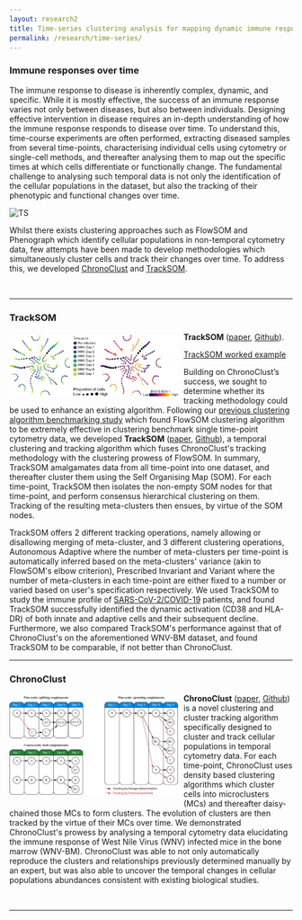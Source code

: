 ```yaml
---
layout: research2
title: Time-series clustering analysis for mapping dynamic immune responses
permalink: /research/time-series/
---
```


### Immune responses over time

The immune response to disease is inherently complex, dynamic, and specific.
While it is mostly effective, the success of an immune response varies not only between diseases, but also between individuals.
Designing effective intervention in disease requires an in-depth understanding of how the immune response responds to disease over time.
To understand this, time-course experiments are often performed, extracting diseased samples from several time-points, characterising individual cells using cytometry or single-cell methods, and thereafter analysing them to map out the specific times at which cells differentiate or functionally change.
The fundamental challenge to analysing such temporal data is not only the identification of the cellular populations in the dataset, but also the tracking of their phenotypic and functional changes over time.

![TS](https://wiki.centenary.org.au/download/attachments/150459925/image2020-10-7_18-19-39.png?version=1&modificationDate=1602094779678&api=v2)

Whilst there exists clustering approaches such as FlowSOM and Phenograph which identify cellular populations in non-temporal cytometry data, few attempts have been made to develop methodologies which simultaneously cluster cells and track their changes over time.
To address this, we developed [ChronoClust](https://www.sciencedirect.com/science/article/abs/pii/S0950705119300796) and [TrackSOM](https://github.com/ghar1821/TrackSOM).

<br />

---

### TrackSOM

<div class='row'>
    <div class="image">
        <a href="#">
            <img src="https://raw.githubusercontent.com/ImmuneDynamics/ImmuneDynamics.github.io/master/research/TrackSOM.png" alt="icon" width="300" align="left" style="padding-left: 0px; padding-right: 10px; padding-top: 5px; padding-bottom: 10px">
        </a>
    </div>
</div>


**TrackSOM** ([paper](https://www.biorxiv.org/content/10.1101/2021.06.08.447468v1), [Github](https://github.com/ghar1821/TrackSOM)).

[TrackSOM worked example](https://immunedynamics.github.io/research/time-series_workflow/TrackSOM-workflow.md)

Building on ChronoClust’s success, we sought to determine whether its tracking methodology could be used to enhance an existing algorithm.
Following our [previous clustering algorithm benchmarking study](https://academic.oup.com/bioinformatics/advance-article-abstract/doi/10.1093/bioinformatics/btab038/6122691) which found FlowSOM clustering algorithm to be extremely effective in clustering benchmark single time-point cytometry data, we developed **TrackSOM** ([paper](https://www.cell.com/cell-reports-medicine/fulltext/S2666-3791(21)00019-7), [Github](https://github.com/ghar1821/TrackSOM)), a temporal clustering and tracking algorithm which fuses ChronoClust's tracking methodology with the clustering prowess of FlowSOM.
In summary, TrackSOM amalgamates data from all time-point into one dataset, and thereafter cluster them using the Self Organising Map (SOM).
For each time-point, TrackSOM then isolates the non-empty SOM nodes for that time-point, and perform consensus hierarchical clustering on them.
Tracking of the resulting meta-clusters then ensues, by virtue of the SOM nodes.

<p> </p>

TrackSOM offers 2 different tracking operations, namely allowing or disallowing merging of meta-cluster, and 3 different clustering operations, Autonomous Adaptive where the number of meta-clusters per time-point is automatically inferred based on the meta-clusters' variance (akin to FlowSOM's elbow criterion), Prescribed Invariant and Variant where the number of meta-clusters in each time-point are either fixed to a number or varied based on user's specification respectively.
We used TrackSOM to study the immune profile of [SARS-CoV-2/COVID-19](https://immunedynamics.github.io/research/disease) patients, and found TrackSOM successfully identified the dynamic activation (CD38 and HLA-DR) of both innate and adaptive cells and their subsequent decline.
Furthermore, we also compared TrackSOM's performance against that of ChronoClust's on the aforementioned WNV-BM dataset, and found TrackSOM to be comparable, if not better than ChronoClust.

---

### ChronoClust

<div class='row'>
    <div class="image">
        <a href="#">
            <img src="https://raw.githubusercontent.com/ImmuneDynamics/ImmuneDynamics.github.io/master/research/CC.jpg" alt="icon" width="300" align="left" style="padding-left: 0px; padding-right: 10px; padding-top: 5px; padding-bottom: 10px">
        </a>
    </div>
</div>

<!--border: 5px solid #555"-->

**ChronoClust** ([paper](https://www.sciencedirect.com/science/article/abs/pii/S0950705119300796), [Github](https://github.com/ghar1821/chronoclust)) is a novel clustering and cluster tracking algorithm specifically designed to cluster and track cellular populations in temporal cytometry data.
For each time-point, ChronoClust uses density based clustering algorithms which cluster cells into microclusters (MCs) and thereafter daisy-chained those MCs to form clusters.
The evolution of clusters are then tracked by the virtue of their MCs over time.
We demonstrated ChronoClust's prowess by analysing a temporal cytometry data elucidating the immune response of West Nile Virus (WNV) infected mice in the bone marrow (WNV-BM).
ChronoClust was able to not only automatically reproduce the clusters and relationships previously determined manually by an expert, but was also able to uncover the temporal changes in cellular populations abundances consistent with existing biological studies.

<br />

---
